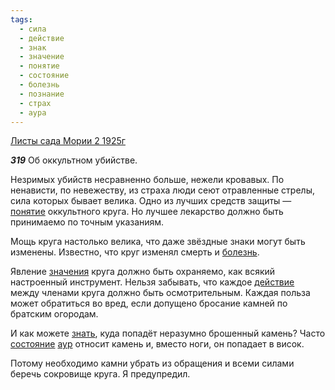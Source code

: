 ```yaml
---
tags:
  - сила
  - действие
  - знак
  - значение
  - понятие
  - состояние
  - болезнь
  - познание
  - страх
  - аура
---
```


[Листы сада Мории 2 1925г](https://127.0.0.1:4002/agni/1925)

___319___
Об оккультном убийстве.   

Незримых убийств несравненно больше, нежели кровавых. По ненависти, по невежеству, из страха люди сеют отравленные стрелы, сила которых бывает велика. Одно из лучших средств защиты — [понятие](../../../tags/#понятие) оккультного круга. Но лучшее лекарство должно быть принимаемо по точным указаниям.   

Мощь круга настолько велика, что даже звёздные знаки могут быть изменены. Известно, что круг изменял смерть и [болезнь](../../../tags/#болезнь).   

Явление [значения](../../../tags/#значение) круга должно быть охраняемо, как всякий настроенный инструмент. Нельзя забывать, что каждое [действие](../../../tags/#действие) между членами круга должно быть осмотрительным. Каждая польза может обратиться во вред, если допущено бросание камней по братским огородам.   

И как можете [знать](../../../tags/#познание), куда попадёт неразумно брошенный камень? Часто [состояние](../../../tags/#состояние) [аур](../../../tags/#аура) относит камень и, вместо ноги, он попадает в висок.   

Потому необходимо камни убрать из обращения и всеми силами беречь сокровище круга. Я предупредил.   

